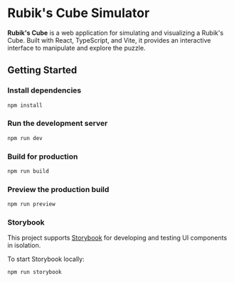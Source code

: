 # Rubik's Cube Simulator

**Rubik's Cube** is a web application for simulating and visualizing a Rubik's Cube. Built with React, TypeScript, and Vite, it provides an interactive interface to manipulate and explore the puzzle.

## Getting Started

### Install dependencies

```sh
npm install
```

### Run the development server

```sh
npm run dev
```

### Build for production

```sh
npm run build
```

### Preview the production build

```sh
npm run preview
```

### Storybook

This project supports [Storybook](https://storybook.js.org/) for developing and testing UI components in isolation.

To start Storybook locally:

```sh
npm run storybook
```

